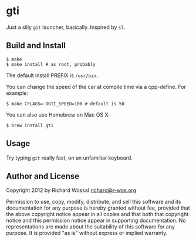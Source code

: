 gti
===

Just a silly `git` launcher, basically. Inspired by `sl`.

Build and Install
-----------------

    $ make
    $ make install # as root, probably

The default install PREFIX is `/usr/bin`.

You can change the speed of the car at compile time via a cpp-define.
For example:

    $ make CFLAGS=-DGTI_SPEED=100 # default is 50
    
You can also use Homebrew on Mac OS X:

    $ brew install gti

Usage
-----

Try typing `git` really fast, on an unfamiliar keyboard.

Author and License
------------------

Copyright 2012 by Richard Wossal <richard@r-wos.org>

Permission to use, copy, modify, distribute, and sell this software
and its documentation for any purpose is hereby granted without fee,
provided that the above copyright notice appear in all copies and
that both that copyright notice and this permission notice appear in
supporting documentation.  No representations are made about the
suitability of this software for any purpose.  It is provided "as
is" without express or implied warranty.

